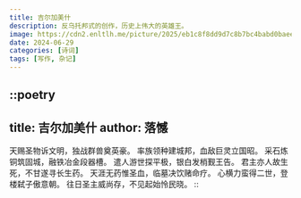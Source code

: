 ```yaml
---
title: 吉尔加美什
description: 反乌托邦式的创作，历史上伟大的英雄王。
image: https://cdn2.enltlh.me/picture/2025/eb1c8f8dd9d7c8b7bc4babd0baee70d2.avif
date: 2024-06-29
categories: [诗词]
tags: [写作, 杂记]
---
```


::poetry
---
title: 吉尔加美什
author: 落憾
---
天赐圣物诉文明，独战群兽奠英豪。
率族领种建城邦，血敌巨灵立国昭。
采石炼铜筑固城，融铁冶金段器槽。
遣人游世探平极，银白发梢觐王告。
君主亦人故生死，不甘遂寻长生药。
天涯无药惟圣血，临墓决饮赌命疗。
心横力蛮得二世，登楼弑子傲意朝。
往日圣主威尚存，不见起始怜民晓。
::
